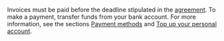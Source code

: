 Invoices must be paid before the deadline stipulated in the [agreement](../concepts/contract.md). To make a payment, transfer funds from your bank account. For more information, see the sections [Payment methods](../payment/payment-methods.md) and [Top up your personal account](../operations/pay-the-bill.md).

